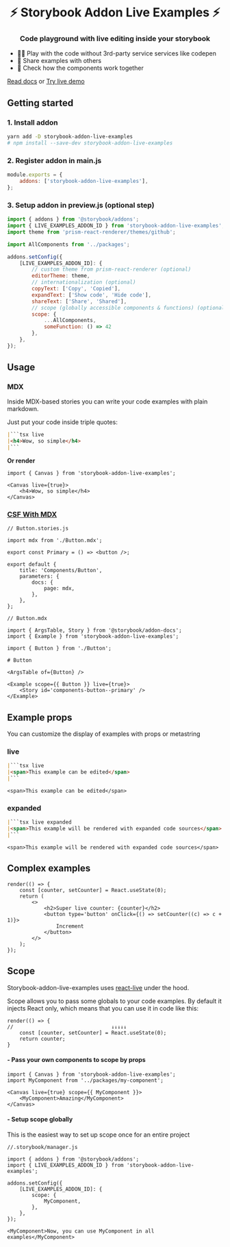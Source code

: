 <h1 style={{ textAlign: "center" }} align="center">⚡ Storybook Addon Live Examples ⚡</h1>

<h3 style={{ textAlign: "center" }} align="center"> Code playground with live editing inside your storybook</h3>

- 🧑‍💻 Play with the code without 3rd-party service services like codepen
- 👥 Share examples with others
- 🧱 Check how the components work together

[Read docs](https://reme3d2y.github.io/storybook-addon-live-examples/?path=/story/components-docs--page) or [Try live demo](https://alfa-laboratory.github.io/core-components/master/?path=/docs/%D0%BA%D0%BE%D0%BC%D0%BF%D0%BE%D0%BD%D0%B5%D0%BD%D1%82%D1%8B-%D0%BF%D0%B5%D1%81%D0%BE%D1%87%D0%BD%D0%B8%D1%86%D0%B0--page)

## Getting started



### 1. Install addon

```bash
yarn add -D storybook-addon-live-examples
# npm install --save-dev storybook-addon-live-examples
```

### 2. Register addon in main.js

```js
module.exports = {
    addons: ['storybook-addon-live-examples'],
};
```

### 3. Setup addon in preview.js (optional step)

```js
import { addons } from '@storybook/addons';
import { LIVE_EXAMPLES_ADDON_ID } from 'storybook-addon-live-examples';
import theme from 'prism-react-renderer/themes/github';

import AllComponents from '../packages';

addons.setConfig({
    [LIVE_EXAMPLES_ADDON_ID]: {
        // custom theme from prism-react-renderer (optional)
        editorTheme: theme,
        // internationalization (optional)
        copyText: ['Copy', 'Copied'],
        expandText: ['Show code', 'Hide code'],
        shareText: ['Share', 'Shared'],
        // scope (globally accessible components & functions) (optional)
        scope: {
            ...AllComponents,
            someFunction: () => 42
        },
    },
});
```

## Usage

### MDX

Inside MDX-based stories you can write your code examples with plain markdown.

Just put your code inside triple quotes:

```markdown
|```tsx live
|<h4>Wow, so simple</h4>
|```
```

**Or render**

```tsx
import { Canvas } from 'storybook-addon-live-examples';

<Canvas live={true}>
    <h4>Wow, so simple</h4>
</Canvas>
```

### [CSF With MDX](https://github.com/storybookjs/storybook/blob/master/addons/docs/docs/recipes.md#csf-stories-with-arbitrary-mdx)

```tsx
// Button.stories.js

import mdx from './Button.mdx';

export const Primary = () => <button />;

export default {
    title: 'Components/Button',
    parameters: {
        docs: {
            page: mdx,
        },
    },
};
```

```tsx
// Button.mdx

import { ArgsTable, Story } from '@storybook/addon-docs';
import { Example } from 'storybook-addon-live-examples';

import { Button } from './Button';

# Button

<ArgsTable of={Button} />

<Example scope={{ Button }} live={true}>
    <Story id='components-button--primary' />
</Example>
```



## Example props

You can customize the display of examples with props or metastring

### live

```markdown
|```tsx live
|<span>This example can be edited</span>
|```
```

```tsx live
<span>This example can be edited</span>
```

### expanded

```markdown
|```tsx live expanded
|<span>This example will be rendered with expanded code sources</span>
|```
```

```tsx live expanded
<span>This example will be rendered with expanded code sources</span>
```

## Complex examples

```tsx live expanded
render(() => {
    const [counter, setCounter] = React.useState(0);
    return (
        <>
            <h2>Super live counter: {counter}</h2>
            <button type='button' onClick={() => setCounter((c) => c + 1)}>
                Increment
            </button>
        </>
    );
});
```

## Scope

Storybook-addon-live-examples uses [react-live](https://github.com/FormidableLabs/react-live) under the hood.

Scope allows you to pass some globals to your code examples.
By default it injects React only, which means that you can use it in code like this:

```tsx
render(() => {
//                                ↓↓↓↓↓
    const [counter, setCounter] = React.useState(0);
    return counter;
}
```

#### - Pass your own components to scope by props

```tsx
import { Canvas } from 'storybook-addon-live-examples';
import MyComponent from '../packages/my-component';

<Canvas live={true} scope={{ MyComponent }}>
    <MyComponent>Amazing</MyComponent>
</Canvas>
```

#### - Setup scope globally

This is the easiest way to set up scope once for an entire project

```tsx
//.storybook/manager.js

import { addons } from '@storybook/addons';
import { LIVE_EXAMPLES_ADDON_ID } from 'storybook-addon-live-examples';

addons.setConfig({
    [LIVE_EXAMPLES_ADDON_ID]: {
        scope: {
            MyComponent,
        },
    },
});
```

```tsx
<MyComponent>Now, you can use MyComponent in all examples</MyComponent>
```
